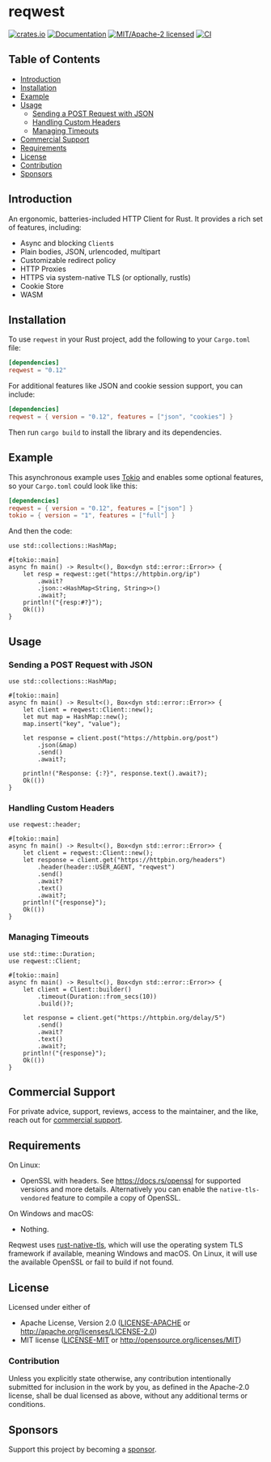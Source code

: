 # reqwest

[![crates.io](https://img.shields.io/crates/v/reqwest.svg)](https://crates.io/crates/reqwest)
[![Documentation](https://docs.rs/reqwest/badge.svg)](https://docs.rs/reqwest)
[![MIT/Apache-2 licensed](https://img.shields.io/crates/l/reqwest.svg)](./LICENSE-APACHE)
[![CI](https://github.com/seanmonstar/reqwest/workflows/CI/badge.svg)](https://github.com/seanmonstar/reqwest/actions?query=workflow%3ACI)

## Table of Contents
- [Introduction](#introduction)
- [Installation](#installation)
- [Example](#example)
- [Usage](#usage)
  - [Sending a POST Request with JSON](#sending-a-post-request-with-json)
  - [Handling Custom Headers](#handling-custom-headers)
  - [Managing Timeouts](#managing-timeouts)
- [Commercial Support](#commercial-support)
- [Requirements](#requirements)
- [License](#license)
- [Contribution](#contribution)
- [Sponsors](#sponsors)

## Introduction
An ergonomic, batteries-included HTTP Client for Rust. It provides a rich set of features, including:

- Async and blocking `Client`s
- Plain bodies, JSON, urlencoded, multipart
- Customizable redirect policy
- HTTP Proxies
- HTTPS via system-native TLS (or optionally, rustls)
- Cookie Store
- WASM

## Installation
To use `reqwest` in your Rust project, add the following to your `Cargo.toml` file:

```toml
[dependencies]
reqwest = "0.12"
```

For additional features like JSON and cookie session support, you can include:
```toml
[dependencies]
reqwest = { version = "0.12", features = ["json", "cookies"] }
```

Then run `cargo build` to install the library and its dependencies.

## Example

This asynchronous example uses [Tokio](https://tokio.rs) and enables some
optional features, so your `Cargo.toml` could look like this:

```toml
[dependencies]
reqwest = { version = "0.12", features = ["json"] }
tokio = { version = "1", features = ["full"] }
```

And then the code:

```rust,no_run
use std::collections::HashMap;

#[tokio::main]
async fn main() -> Result<(), Box<dyn std::error::Error>> {
    let resp = reqwest::get("https://httpbin.org/ip")
        .await?
        .json::<HashMap<String, String>>()
        .await?;
    println!("{resp:#?}");
    Ok(())
}
```

## Usage
### Sending a POST Request with JSON
```rust,no_run
use std::collections::HashMap;

#[tokio::main]
async fn main() -> Result<(), Box<dyn std::error::Error>> {
    let client = reqwest::Client::new();
    let mut map = HashMap::new();
    map.insert("key", "value");

    let response = client.post("https://httpbin.org/post")
        .json(&map)
        .send()
        .await?;

    println!("Response: {:?}", response.text().await?);
    Ok(())
}
```
### Handling Custom Headers
```rust,no_run
use reqwest::header;

#[tokio::main]
async fn main() -> Result<(), Box<dyn std::error::Error>> {
    let client = reqwest::Client::new();
    let response = client.get("https://httpbin.org/headers")
        .header(header::USER_AGENT, "reqwest")
        .send()
        .await?
        .text()
        .await?;
    println!("{response}");
    Ok(())
}
```
### Managing Timeouts
```rust,no_run
use std::time::Duration;
use reqwest::Client;

#[tokio::main]
async fn main() -> Result<(), Box<dyn std::error::Error>> {
    let client = Client::builder()
        .timeout(Duration::from_secs(10))
        .build()?;

    let response = client.get("https://httpbin.org/delay/5")
        .send()
        .await?
        .text()
        .await?;
    println!("{response}");
    Ok(())
}
```

## Commercial Support

For private advice, support, reviews, access to the maintainer, and the like, reach out for [commercial support][sponsor].

## Requirements

On Linux:

- OpenSSL with headers. See https://docs.rs/openssl for supported versions
  and more details. Alternatively you can enable the `native-tls-vendored`
  feature to compile a copy of OpenSSL.

On Windows and macOS:

- Nothing.

Reqwest uses [rust-native-tls](https://github.com/sfackler/rust-native-tls),
which will use the operating system TLS framework if available, meaning Windows
and macOS. On Linux, it will use the available OpenSSL or fail to build if
not found.


## License

Licensed under either of

- Apache License, Version 2.0 ([LICENSE-APACHE](LICENSE-APACHE) or http://apache.org/licenses/LICENSE-2.0)
- MIT license ([LICENSE-MIT](LICENSE-MIT) or http://opensource.org/licenses/MIT)

### Contribution

Unless you explicitly state otherwise, any contribution intentionally submitted
for inclusion in the work by you, as defined in the Apache-2.0 license, shall
be dual licensed as above, without any additional terms or conditions.

## Sponsors

Support this project by becoming a [sponsor][].

[sponsor]: https://seanmonstar.com/sponsor
